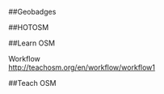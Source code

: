##Geobadges


##HOTOSM

##Learn OSM

Workflow  
http://teachosm.org/en/workflow/workflow1  

##Teach OSM


